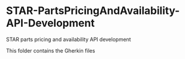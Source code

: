 # STAR-PartsPricingAndAvailability-API-Development
 STAR parts pricing and availability API development

This folder contains the Gherkin files

